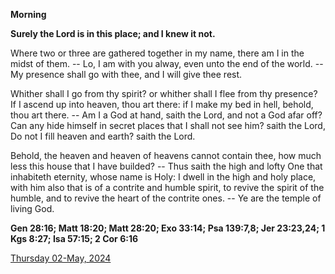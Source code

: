 **Morning**

**Surely the Lord is in this place; and I knew it not.**
 
Where two or three are gathered together in my name, there am I in the midst of them. -- Lo, I am with you alway, even unto the end of the world. -- My presence shall go with thee, and I will give thee rest.
 
Whither shall I go from thy spirit? or whither shall I flee from thy presence? If I ascend up into heaven, thou art there: if I make my bed in hell, behold, thou art there. -- Am I a God at hand, saith the Lord, and not a God afar off? Can any hide himself in secret places that I shall not see him? saith the Lord, Do not I fill heaven and earth? saith the Lord.
 
Behold, the heaven and heaven of heavens cannot contain thee, how much less this house that I have builded? -- Thus saith the high and lofty One that inhabiteth eternity, whose name is Holy: I dwell in the high and holy place, with him also that is of a contrite and humble spirit, to revive the spirit of the humble, and to revive the heart of the contrite ones. -- Ye are the temple of living God.  

**Gen 28:16; Matt 18:20; Matt 28:20; Exo 33:14; Psa 139:7,8; Jer 23:23,24; 1 Kgs 8:27; Isa 57:15; 2 Cor 6:16**

[Thursday 02-May, 2024](https://t.me/daily_light)
